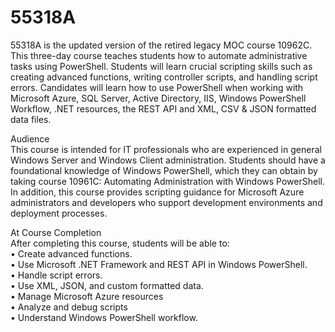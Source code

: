 # 55318A
55318A is the updated version of the retired legacy MOC course 10962C. This three-day course teaches students how to automate administrative tasks using PowerShell. Students will learn crucial scripting skills such as creating advanced functions, writing controller scripts, and handling script errors. Candidates will learn how to use PowerShell when working with Microsoft Azure, SQL Server, Active Directory, IIS, Windows PowerShell Workflow, .NET resources, the REST API and XML, CSV & JSON formatted data files.

Audience<br>
This course is intended for IT professionals who are experienced in general Windows Server and Windows Client administration. Students should have a foundational knowledge of Windows PowerShell, which they can obtain by taking course 10961C: Automating Administration with Windows PowerShell.
In addition, this course provides scripting guidance for Microsoft Azure administrators and developers who support development environments and deployment processes.

At Course Completion<br>
After completing this course, students will be able to:<br>
• Create advanced functions.<br>
• Use Microsoft .NET Framework and REST API in Windows PowerShell.<br>
• Handle script errors.<br>
• Use XML, JSON, and custom formatted data.<br>
• Manage Microsoft Azure resources<br>
• Analyze and debug scripts<br>
• Understand Windows PowerShell workflow.<br>
